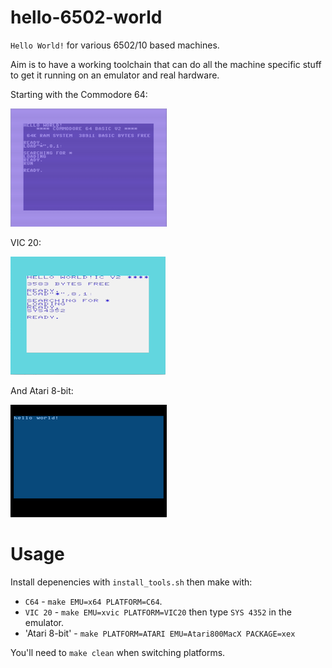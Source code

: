 # hello-6502-world

`Hello World!` for various 6502/10 based machines.

Aim is to have a working toolchain that can do all the machine specific
stuff to get it running on an emulator and real hardware.

Starting with the Commodore 64:

![Commodore 64](assets/hello-world-c64.png)

VIC 20:

![VIC 20](assets/hello-world-vic20.png)

And Atari 8-bit:

![A8](assets/hello-world-a8.png)

# Usage

Install depenencies with `install_tools.sh` then make with:

* `C64` - `make EMU=x64 PLATFORM=C64`.
* `VIC 20` - `make EMU=xvic PLATFORM=VIC20` then type `SYS 4352` in the emulator.
* 'Atari 8-bit' - `make PLATFORM=ATARI EMU=Atari800MacX PACKAGE=xex`

You'll need to `make clean` when switching platforms.